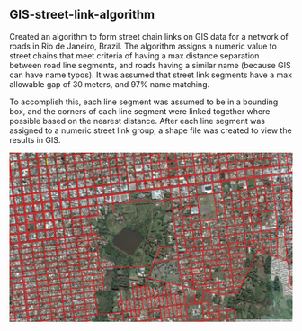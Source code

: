 ## GIS-street-link-algorithm
Created an algorithm to form street chain links on GIS data for a network of roads in Rio de Janeiro, Brazil. The algorithm assigns a numeric value to street chains that meet criteria of having a max distance separation between road line segments, and roads having a similar name (because GIS can have name typos). It was assumed that street link segments have a max allowable gap of 30 meters, and 97% name matching. 

To accomplish this, each line segment was assumed to be in a bounding box, and the corners of each line segment were linked together where possible based on the nearest distance. After each line segment was assigned to a numeric street link group, a shape file was created to view the results in GIS.

![alttag](https://github.com/harrydurbin/GIS-street-link-algorithm/blob/master/img/rio.png)
